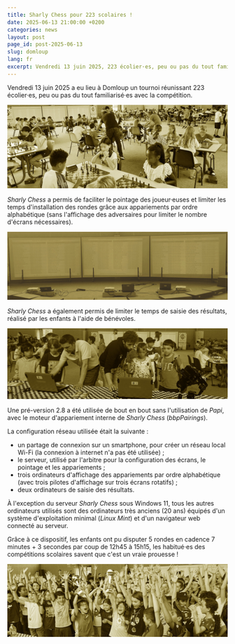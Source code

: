 ```yaml
---
title: Sharly Chess pour 223 scolaires !
date: 2025-06-13 21:00:00 +0200
categories: news
layout: post
page_id: post-2025-06-13
slug: domloup
lang: fr
excerpt: Vendredi 13 juin 2025, 223 écolier·es, peu ou pas du tout familiarisé·es avec la compétition, ont participé à un tournoi rapide rendu possible par l'utilisation de Sharly Chess.
---
```


Vendredi 13 juin 2025 a eu lieu à Domloup un tournoi réunissant 223 écolier·es, peu ou pas du tout familiarisé·es avec la compétition.

<img class="screenshot sepia" src="/assets/images/20250613-domloup/20250613-domloup-1.jpg">

_Sharly Chess_ a permis de faciliter le pointage des joueur·euses et limiter les temps d'installation des rondes grâce aux appariements par ordre alphabétique (sans l'affichage des adversaires pour limiter le nombre d'écrans nécessaires).
 
<img class="screenshot sepia" src="/assets/images/20250613-domloup/20250613-domloup-2.jpg">

_Sharly Chess_ a également permis de limiter le temps de saisie des résultats, réalisé par les enfants à l'aide de bénévoles.

<img class="screenshot sepia" src="/assets/images/20250613-domloup/20250613-domloup-3.jpg">

Une pré-version 2.8 a été utilisée de bout en bout sans l'utilisation de _Papi_, avec le moteur d'appariement interne de _Sharly Chess_ (_bbpPairings_).

La configuration réseau utilisée était la suivante :
- un partage de connexion sur un smartphone, pour créer un réseau local Wi-Fi (la connexion à internet n'a pas été utilisée) ;
- le serveur, utilisé par l'arbitre pour la configuration des écrans, le pointage et les appariements ;
- trois ordinateurs d'affichage des appariements par ordre alphabétique (avec trois pilotes d'affichage sur trois écrans rotatifs) ;
- deux ordinateurs de saisie des résultats.

À l'exception du serveur _Sharly Chess_ sous Windows 11, tous les autres ordinateurs utilisés sont des ordinateurs très anciens (20 ans) équipés d'un système d'exploitation minimal (_Linux Mint_) et d'un navigateur web connecté au serveur.

Grâce à ce dispositif, les enfants ont pu disputer 5 rondes en cadence 7 minutes + 3 secondes par coup de 12h45 à 15h15, les habitué·es des compétitions scolaires savent que c'est un vraie prouesse !

<img class="screenshot sepia" src="/assets/images/20250613-domloup/20250613-domloup-4.jpg">

